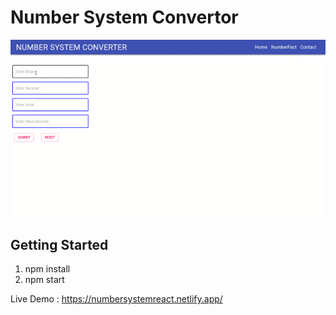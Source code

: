 # Number System Convertor

![Live Gif](https://github.com/Madhusudan707/number_system_react/blob/main/number_system/public/number_system_converter.gif)
## Getting Started

1. npm install
2. npm start

Live Demo : https://numbersystemreact.netlify.app/